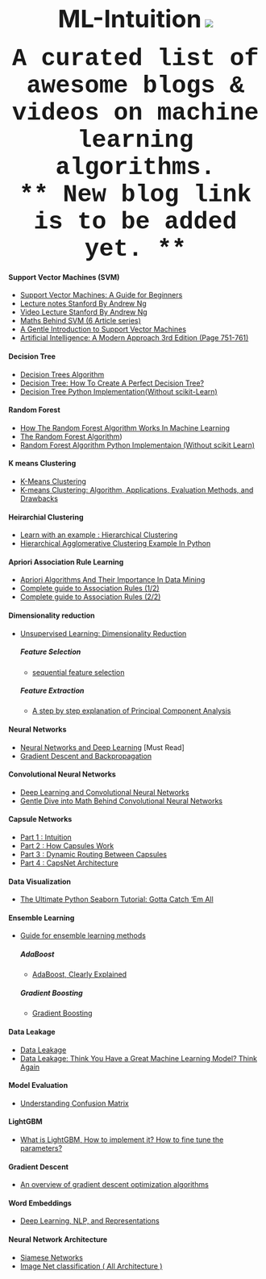 <h1 align = "center">
 <font size = "20">ML-Intuition</font> <img src = "https://awesome.re/badge.svg">
<br>
</h1>
<h3 align="center">
<font size="12" face="courier"> A curated list of awesome blogs & videos on machine learning algorithms. </font>
</br><font size="12" face="courier"> ** New blog link is to be added yet. ** </font>
</h3>

#### Support Vector Machines (SVM)
   * [Support Vector Machines: A Guide for Beginners](https://www.quantstart.com/articles/Support-Vector-Machines-A-Guide-for-Beginners)
   * [ Lecture notes Stanford By Andrew Ng](http://cs229.stanford.edu/notes/cs229-notes3.pdf)
   * [ Video Lecture Stanford By Andrew Ng](https://www.youtube.com/watch?v=qyyJKd-zXRE&list=PLA89DCFA6ADACE599&t=2610s)
   * [ Maths Behind SVM (6 Article series)](https://www.svm-tutorial.com/2017/02/svms-overview-support-vector-machines/)
   * [A Gentle Introduction to Support Vector Machines](https://med.nyu.edu/chibi/sites/default/files/chibi/Final.pdf)
   * [Artificial Intelligence: A Modern Approach 3rd Edition (Page 751-761)](https://www.cin.ufpe.br/~tfl2/artificial-intelligence-modern-approach.9780131038059.25368.pdf)

#### Decision Tree
   * [Decision Trees Algorithm](https://medium.com/deep-math-machine-learning-ai/chapter-4-decision-trees-algorithms-b93975f7a1f1)
   * [Decision Tree: How To Create A Perfect Decision Tree?](https://www.edureka.co/blog/decision-trees/)
   * [Decision Tree Python Implementation(Without scikit-Learn)](https://github.com/0xPrateek/ML-Algorithms/blob/master/Algorithms/Decision%20Tree/Decision%20Tree%20using%20ID3.py)

#### Random Forest
   * [How The Random Forest Algorithm Works In Machine Learning](https://dataaspirant.com/2017/05/22/random-forest-algorithm-machine-learing/)
   * [The Random Forest Algorithm](https://towardsdatascience.com/the-random-forest-algorithm-d457d499ffcd))
   * [Random Forest Algorithm Python Implementaion (Without scikit Learn)](https://github.com/0xPrateek/ML-Algorithms/blob/master/Algorithms/Random%20Forest/Random%20Forest.py)
   
#### K means Clustering
   * [K-Means Clustering](https://www.saedsayad.com/clustering_kmeans.htm)
   * [K-means Clustering: Algorithm, Applications, Evaluation Methods, and Drawbacks](https://towardsdatascience.com/k-means-clustering-algorithm-applications-evaluation-methods-and-drawbacks-aa03e644b48a)
   
#### Heirarchial Clustering 
   * [Learn with an example : Hierarchical Clustering](https://medium.com/@rohanjoseph_91119/learn-with-an-example-hierarchical-clustering-873b5b50890c)
   * [Hierarchical Agglomerative Clustering Example In Python](https://towardsdatascience.com/machine-learning-algorithms-part-12-hierarchical-agglomerative-clustering-example-in-python-1e18e0075019)
   
#### Apriori Association Rule Learning
   * [Apriori Algorithms And Their Importance In Data Mining](https://www.digitalvidya.com/blog/apriori-algorithms-in-data-mining/)
   * [Complete guide to Association Rules (1/2)](https://towardsdatascience.com/associationrules-2-aa9a77241654)
   * [Complete guide to Association Rules (2/2)](https://towardsdatascience.com/complete-guide-to-association-rules-2-2-c92072b56c84)

#### Dimensionality reduction
   * [Unsupervised Learning: Dimensionality Reduction](https://towardsdatascience.com/unsupervised-learning-dimensionality-reduction-ddb4d55e0757)
        ##### Feature Selection
        * [sequential feature selection](http://research.cs.tamu.edu/prism/lectures/pr/pr_l11.pdf)
        
        ##### Feature Extraction
        * [A step by step explanation of Principal Component Analysis](https://towardsdatascience.com/a-step-by-step-explanation-of-principal-component-analysis-b836fb9c97e2)

#### Neural Networks
   * [Neural Networks and Deep Learning](http://neuralnetworksanddeeplearning.com/) [Must Read]
   * [Gradient Descent and Backpropagation](https://www.linkedin.com/pulse/gradient-descent-backpropagation-ken-chen/)

#### Convolutional Neural Networks
   * [ Deep Learning and Convolutional Neural Networks](https://medium.com/@ageitgey/machine-learning-is-fun-part-3-deep-learning-and-convolutional-neural-networks-f40359318721)
   * [Gentle Dive into Math Behind Convolutional Neural Networks](https://towardsdatascience.com/gentle-dive-into-math-behind-convolutional-neural-networks-79a07dd44cf9)

####  Capsule Networks
   *  [Part 1 : Intuition](https://medium.com/ai%C2%B3-theory-practice-business/understanding-hintons-capsule-networks-part-i-intuition-b4b559d1159b)
   *  [Part 2 : How Capsules Work](https://pechyonkin.me/capsules-2/)
   *  [Part 3 : Dynamic Routing Between Capsules](https://pechyonkin.me/capsules-3/)
   *  [Part 4 : CapsNet Architecture](https://pechyonkin.me/capsules-4/)

#### Data Visualization 
   * [The Ultimate Python Seaborn Tutorial: Gotta Catch ‘Em All](https://elitedatascience.com/python-seaborn-tutorial)

#### Ensemble Learning
   * [Guide for ensemble learning methods](https://towardsdatascience.com/simple-guide-for-ensemble-learning-methods-d87cc68705a2)
       ##### AdaBoost
       * [AdaBoost, Clearly Explained](https://www.youtube.com/watch?v=LsK-xG1cLYA)
       ##### Gradient Boosting
       * [Gradient Boosting](https://www.youtube.com/watch?v=sRktKszFmSk)

#### Data Leakage
   * [Data Leakage](https://www.kaggle.com/alexisbcook/data-leakage)
   * [Data Leakage: Think You Have a Great Machine Learning Model? Think Again](https://towardsdatascience.com/data-leakage-part-i-think-you-have-a-great-machine-learning-model-think-again-ad44921fbf34)

#### Model Evaluation
   * [Understanding Confusion Matrix](https://towardsdatascience.com/understanding-confusion-matrix-a9ad42dcfd62)

#### LightGBM
   * [What is LightGBM, How to implement it? How to fine tune the parameters?](https://medium.com/@pushkarmandot/https-medium-com-pushkarmandot-what-is-lightgbm-how-to-implement-it-how-to-fine-tune-the-parameters-60347819b7fc)

#### Gradient Descent
   * [An overview of gradient descent optimization algorithms](http://ruder.io/optimizing-gradient-descent/)
   
#### Word Embeddings
   * [Deep Learning, NLP, and Representations](http://colah.github.io/posts/2014-07-NLP-RNNs-Representations/)

#### Neural Network Architecture
   * [Siamese Networks](https://sorenbouma.github.io/blog/oneshot/)
   * [Image Net classification ( All Architecture ) ](https://www.google.com/url?sa=t&source=web&rct=j&url=https://web.eecs.umich.edu/~justincj/slides/eecs498/498_FA2019_lecture08.pdf&ved=2ahUKEwicy8XOjuTnAhVmyzgGHc-rC9sQFjAaegQIDRAB&usg=AOvVaw2EkZ2GBmmlBcywfOS-v_IC&cshid=1582338722255)
